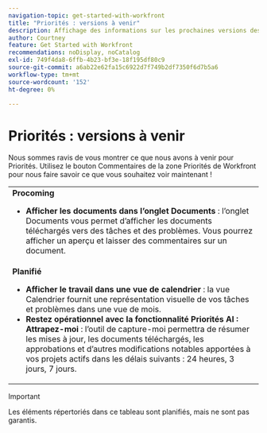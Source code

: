 ```yaml
---
navigation-topic: get-started-with-workfront
title: "Priorités : versions à venir"
description: Affichage des informations sur les prochaines versions des priorités
author: Courtney
feature: Get Started with Workfront
recommendations: noDisplay, noCatalog
exl-id: 749f4da8-6ffb-4b23-bf3e-18f195df80c9
source-git-commit: a6ab22e62fa15c6922d7f749b2df7350f6d7b5a6
workflow-type: tm+mt
source-wordcount: '152'
ht-degree: 0%

---
```


# Priorités : versions à venir

Nous sommes ravis de vous montrer ce que nous avons à venir pour Priorités. Utilisez le bouton Commentaires de la zone Priorités de Workfront pour nous faire savoir ce que vous souhaitez voir maintenant !

<table>
  <tr>
    <td><strong>Procoming</strong>
    <ul>

<li><strong>Afficher les documents dans l’onglet Documents</strong> : l’onglet Documents vous permet d’afficher les documents téléchargés vers des tâches et des problèmes. Vous pourrez afficher un aperçu et laisser des commentaires sur un document. </li>
    </ul>
    </td>
  </tr>
  <tr>
    <td><strong>Planifié</strong>
    <ul>
    <li><strong>Afficher le travail dans une vue de calendrier</strong> : la vue Calendrier fournit une représentation visuelle de vos tâches et problèmes dans une vue de mois.</li>
    <li><strong>Restez opérationnel avec la fonctionnalité Priorités AI : Attrapez-moi</strong> : l’outil de capture-moi permettra de résumer les mises à jour, les documents téléchargés, les approbations et d’autres modifications notables apportées à vos projets actifs dans les délais suivants : 24 heures, 3 jours, 7 jours.</li>
    </ul>
    </td>
  </tr>
</table>


>[!IMPORTANT]
>
>Les éléments répertoriés dans ce tableau sont planifiés, mais ne sont pas garantis.
